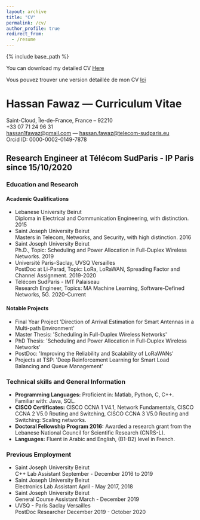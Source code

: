 ```yaml
---
layout: archive
title: "CV"
permalink: /cv/
author_profile: true
redirect_from:
  - /resume
---
```


{% include base_path %}

You can download my detailed CV [Here](https://hassan-fawaz.github.io/files/CV.pdf)

Vous pouvez trouver une version détaillée de mon CV [Ici](https://hassan-fawaz.github.io/files/CVfr.pdf)

# Hassan Fawaz — Curriculum Vitae
Saint-Cloud, Île-de-France, France – 92210  
+33 07 71 24 96 31  
[hassan1fawaz@gmail.com](mailto:hassan1fawaz@gmail.com) — [hassan.fawaz@telecom-sudparis.eu](mailto:hassan.fawaz@telecom-sudparis.eu)  
Orcid ID: 0000-0002-0149-7878

## Research Engineer at Télécom SudParis - IP Paris since 15/10/2020

### Education and Research

#### Academic Qualifications
- Lebanese University Beirut  
  Diploma in Electrical and Communication Engineering, with distinction. 2015
- Saint Joseph University Beirut  
  Masters in Telecom, Networks, and Security, with high distinction. 2016
- Saint Joseph University Beirut  
  Ph.D., Topic: Scheduling and Power Allocation in Full-Duplex Wireless Networks. 2019
- Université Paris-Saclay, UVSQ Versailles  
  PostDoc at Li-Parad, Topic: LoRa, LoRaWAN, Spreading Factor and Channel Assignment. 2019-2020
- Télécom SudParis - IMT Palaiseau  
  Research Engineer, Topics: MA Machine Learning, Software-Defined Networks, 5G. 2020-Current

#### Notable Projects
- Final Year Project 'Direction of Arrival Estimation for Smart Antennas in a Multi-path Environment'
- Master Thesis: 'Scheduling in Full-Duplex Wireless Networks'
- PhD Thesis: 'Scheduling and Power Allocation in Full-Duplex Wireless Networks'
- PostDoc: 'Improving the Reliability and Scalability of LoRaWANs'
- Projects at TSP: 'Deep Reinforcement Learning for Smart Load Balancing and Queue Management'

### Technical skills and General Information
- **Programming Languages:** Proficient in: Matlab, Python, C, C++. Familiar with: Java, SQL.
- **CISCO Certificates:** CISCO CCNA 1 V4.1, Network Fundamentals, CISCO CCNA 2 V5.0 Routing and Switching, CISCO CCNA 3 V5.0 Routing and Switching: Scaling networks.
- **Doctoral Fellowship Program 2016:** Awarded a research grant from the Lebanese National Council for Scientific Research (CNRS-L).
- **Languages:** Fluent in Arabic and English, (B1-B2) level in French.

### Previous Employment
- Saint Joseph University Beirut  
  C++ Lab Assistant September - December 2016 to 2019
- Saint Joseph University Beirut  
  Electronics Lab Assistant April - May 2017, 2018
- Saint Joseph University Beirut  
  General Course Assistant March - December 2019
- UVSQ - Paris Saclay Versailles  
  PostDoc Researcher December 2019 - October 2020

